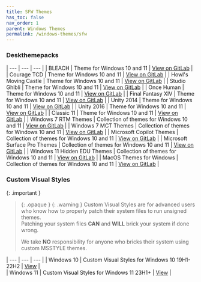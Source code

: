 ```yaml
---
title: SFW Themes
has_toc: false
nav_order: 1
parent: Windows Themes
permalink: /windows-themes/sfw
---
```


### Deskthemepacks

| --- | --- | --- |
| BLEACH | Theme for Windows 10 and 11 | [View on GitLab][BLEACH] |
| Courage TCD | Theme for Windows 10 and 11 | [View on GitLab][CourageTCD] |
| Howl's Moving Castle | Theme for Windows 10 and 11 | [View on GitLab][HMC] |
| Studio Ghibli | Theme for Windows 10 and 11 | [View on GitLab][StudioGhibli] |
| Once Human | Theme for Windows 10 and 11 | [View on GitLab][OnceHuman] |
| Final Fantasy XIV | Theme for Windows 10 and 11 | [View on GitLab][FFXIV] |
| Unity 2014 | Theme for Windows 10 and 11 | [View on GitLab][UNITY2014] |
| Unity 2016 | Theme for Windows 10 and 11 | [View on GitLab][UNITY2016] |
| Classic 11 | Theme for Windows 10 and 11 | [View on GitLab][Classic11] |
| Windows 7 RTM Themes | Collection of themes for Windows 10 and 11 | [View on GitLab][RTM] |
| Windows 7 MCT Themes | Collection of themes for Windows 10 and 11 | [View on GitLab][MCT] |
| Microsoft Copilot Themes | Collection of themes for Windows 10 and 11 | [View on GitLab][MSCopilot] |
| Microsoft Surface Pro Themes | Collection of themes for Windows 10 and 11 | [View on GitLab][MSSurfacePro] |
| Windows 11 Hidden EDU Themes | Collection of themes for Windows 10 and 11 | [View on GitLab][EDU] |
| MacOS Themes for Windows | Collection of themes for Windows 10 and 11 | [View on GitLab][MacOS] |

### Custom Visual Styles

{: .important }
> {: .opaque }
> {: .warning }
> Custom Visual Styles are for advanced users who know how to properly patch their system files to run unsigned themes.  
> Patching your system files **CAN** and **WILL** brick your system if done wrong.
>
> We take **NO** responsibility for anyone who bricks their system using custom MSSTYLE themes.
 
| --- | --- | --- |
| Windows 10 | Custom Visual Styles for Windows 10 19H1-22H2 | [View][Windows10Themes] |  
| Windows 11 | Custom Visual Styles for Windows 11 23H1+ | [View][Windows11Themes] |  

<!-- ////////////////////////////////////////////////////////////////////////////////////////////////////////////////////// -->

[Windows10Themes]: /windows-themes/sfw/msstyle/windows-10
[Windows11Themes]: /windows-themes/sfw/msstyle/windows-11

[RTM]: https://gitlab.com/the-back-room/Themes/-/tree/main/Deskthemepacks/SFW/Windows-7-RTM-Themes
[MCT]: https://gitlab.com/the-back-room/Themes/-/tree/main/Deskthemepacks/SFW/Windows-7-MCT-Themes
[UNITY2016]: https://gitlab.com/the-back-room/deskthemepacks/sfw/unity-2016
[UNITY2014]: https://gitlab.com/the-back-room/deskthemepacks/sfw/unity-2014
[Classic11]: https://gitlab.com/the-back-room/Themes/-/tree/main/Deskthemepacks/SFW/Classic-11
[MSCopilot]: https://gitlab.com/the-back-room/Themes/-/tree/main/Deskthemepacks/SFW/Microsoft-Copilot
[MSSurfacePro]: https://gitlab.com/the-back-room/Themes/-/tree/main/Deskthemepacks/SFW/Microsoft-Surface-Pro
[MacOS]: https://gitlab.com/the-back-room/Themes/-/tree/main/Deskthemepacks/SFW/MacOS
[OnceHuman]: https://gitlab.com/the-back-room/Themes/-/tree/main/Deskthemepacks/SFW/Once-Human
[EDU]: https://gitlab.com/the-back-room/Themes/-/tree/main/Deskthemepacks/SFW/Windows-11-Hidden-EDU-Themes
[FFXIV]: https://gitlab.com/the-back-room/Themes/-/tree/main/Deskthemepacks/SFW/FFXIV
[BLEACH]: https://gitlab.com/the-back-room/Themes/-/tree/main/Deskthemepacks/SFW/BLEACH
[CourageTCD]: https://gitlab.com/the-back-room/Themes/-/tree/main/Deskthemepacks/SFW/Courage-TCD
[HMC]: https://gitlab.com/the-back-room/Themes/-/tree/main/Deskthemepacks/SFW/Howls-Moving-Castle
[StudioGhibli]: https://gitlab.com/the-back-room/Themes/-/tree/main/Deskthemepacks/SFW/Studio-Ghibli

<!-- ////////////////////////////////////////////////////////////////////////////////////////////////////////////////////// -->

[WIP]: /WIP

<!-- ////////////////////////////////////////////////////////////////////////////////////////////////////////////////////// -->
